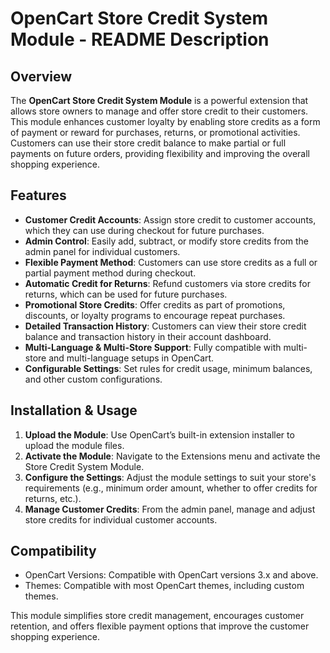 # OpenCart Store Credit System Module - README Description

## Overview

The **OpenCart Store Credit System Module** is a powerful extension that allows store owners to manage and offer store credit to their customers. This module enhances customer loyalty by enabling store credits as a form of payment or reward for purchases, returns, or promotional activities. Customers can use their store credit balance to make partial or full payments on future orders, providing flexibility and improving the overall shopping experience.

## Features

- **Customer Credit Accounts**: Assign store credit to customer accounts, which they can use during checkout for future purchases.
- **Admin Control**: Easily add, subtract, or modify store credits from the admin panel for individual customers.
- **Flexible Payment Method**: Customers can use store credits as a full or partial payment method during checkout.
- **Automatic Credit for Returns**: Refund customers via store credits for returns, which can be used for future purchases.
- **Promotional Store Credits**: Offer credits as part of promotions, discounts, or loyalty programs to encourage repeat purchases.
- **Detailed Transaction History**: Customers can view their store credit balance and transaction history in their account dashboard.
- **Multi-Language & Multi-Store Support**: Fully compatible with multi-store and multi-language setups in OpenCart.
- **Configurable Settings**: Set rules for credit usage, minimum balances, and other custom configurations.

## Installation & Usage

1. **Upload the Module**: Use OpenCart’s built-in extension installer to upload the module files.
2. **Activate the Module**: Navigate to the Extensions menu and activate the Store Credit System Module.
3. **Configure the Settings**: Adjust the module settings to suit your store's requirements (e.g., minimum order amount, whether to offer credits for returns, etc.).
4. **Manage Customer Credits**: From the admin panel, manage and adjust store credits for individual customer accounts.

## Compatibility

- OpenCart Versions: Compatible with OpenCart versions 3.x and above.
- Themes: Compatible with most OpenCart themes, including custom themes.
  
This module simplifies store credit management, encourages customer retention, and offers flexible payment options that improve the customer shopping experience.
